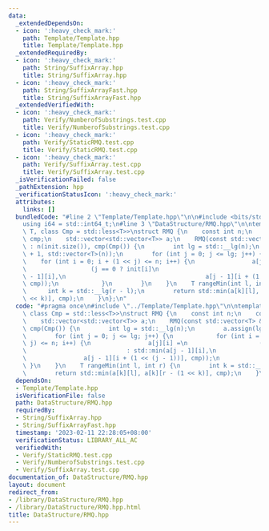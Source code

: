 ```yaml
---
data:
  _extendedDependsOn:
  - icon: ':heavy_check_mark:'
    path: Template/Template.hpp
    title: Template/Template.hpp
  _extendedRequiredBy:
  - icon: ':heavy_check_mark:'
    path: String/SuffixArray.hpp
    title: String/SuffixArray.hpp
  - icon: ':heavy_check_mark:'
    path: String/SuffixArrayFast.hpp
    title: String/SuffixArrayFast.hpp
  _extendedVerifiedWith:
  - icon: ':heavy_check_mark:'
    path: Verify/NumberofSubstrings.test.cpp
    title: Verify/NumberofSubstrings.test.cpp
  - icon: ':heavy_check_mark:'
    path: Verify/StaticRMQ.test.cpp
    title: Verify/StaticRMQ.test.cpp
  - icon: ':heavy_check_mark:'
    path: Verify/SuffixArray.test.cpp
    title: Verify/SuffixArray.test.cpp
  _isVerificationFailed: false
  _pathExtension: hpp
  _verificationStatusIcon: ':heavy_check_mark:'
  attributes:
    links: []
  bundledCode: "#line 2 \"Template/Template.hpp\"\n\n#include <bits/stdc++.h>\n\n\
    using i64 = std::int64_t;\n#line 3 \"DataStructure/RMQ.hpp\"\n\ntemplate <class\
    \ T, class Cmp = std::less<T>>\nstruct RMQ {\n    const int n;\n    const Cmp\
    \ cmp;\n    std::vector<std::vector<T>> a;\n    RMQ(const std::vector<T> &init)\
    \ : n(init.size()), cmp(Cmp()) {\n        int lg = std::__lg(n);\n        a.assign(lg\
    \ + 1, std::vector<T>(n));\n        for (int j = 0; j <= lg; j++) {\n        \
    \    for (int i = 0; i + (1 << j) <= n; i++) {\n                a[j][i] =\n  \
    \                  (j == 0 ? init[i]\n                            : std::min(a[j\
    \ - 1][i],\n                                       a[j - 1][i + (1 << (j - 1))],\
    \ cmp));\n            }\n        }\n    }\n    T rangeMin(int l, int r) {\n  \
    \      int k = std::__lg(r - l);\n        return std::min(a[k][l], a[k][r - (1\
    \ << k)], cmp);\n    }\n};\n"
  code: "#pragma once\n#include \"../Template/Template.hpp\"\n\ntemplate <class T,\
    \ class Cmp = std::less<T>>\nstruct RMQ {\n    const int n;\n    const Cmp cmp;\n\
    \    std::vector<std::vector<T>> a;\n    RMQ(const std::vector<T> &init) : n(init.size()),\
    \ cmp(Cmp()) {\n        int lg = std::__lg(n);\n        a.assign(lg + 1, std::vector<T>(n));\n\
    \        for (int j = 0; j <= lg; j++) {\n            for (int i = 0; i + (1 <<\
    \ j) <= n; i++) {\n                a[j][i] =\n                    (j == 0 ? init[i]\n\
    \                            : std::min(a[j - 1][i],\n                       \
    \                a[j - 1][i + (1 << (j - 1))], cmp));\n            }\n       \
    \ }\n    }\n    T rangeMin(int l, int r) {\n        int k = std::__lg(r - l);\n\
    \        return std::min(a[k][l], a[k][r - (1 << k)], cmp);\n    }\n};"
  dependsOn:
  - Template/Template.hpp
  isVerificationFile: false
  path: DataStructure/RMQ.hpp
  requiredBy:
  - String/SuffixArray.hpp
  - String/SuffixArrayFast.hpp
  timestamp: '2023-02-11 22:28:05+08:00'
  verificationStatus: LIBRARY_ALL_AC
  verifiedWith:
  - Verify/StaticRMQ.test.cpp
  - Verify/NumberofSubstrings.test.cpp
  - Verify/SuffixArray.test.cpp
documentation_of: DataStructure/RMQ.hpp
layout: document
redirect_from:
- /library/DataStructure/RMQ.hpp
- /library/DataStructure/RMQ.hpp.html
title: DataStructure/RMQ.hpp
---
```

